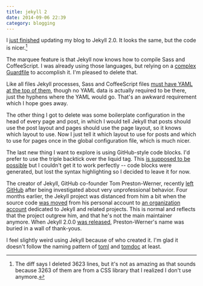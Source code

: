 ```yaml
---
title: jekyll 2
date: 2014-09-06 22:39
category: blogging
---
```


I [just finished](https://github.com/hardscrabble/hardscrabble.github.io/pull/19) updating my blog to Jekyll 2.0. It looks the same, but the code is nicer.[^qualifier]

[^qualifier]: The diff says I deleted 3623 lines, but it's not as amazing as that sounds because 3263 of them are from a CSS library that I realized I don't use anymore.

The marquee feature is that Jekyll now knows how to compile Sass and CoffeeScript. I was already using those languages, but relying on a [complex Guardfile](https://github.com/hardscrabble/hardscrabble.github.io/blob/ad915235d6875074d435f2609b562cb7252b9fab/Guardfile) to accomplish it. I'm pleased to delete that.

Like all files Jekyll processes, Sass and CoffeeScript files [must have YAML at the top of them](http://jekyllrb.com/docs/assets/), though no YAML data is actually required to be there, just the hyphens where the YAML would go. That's an awkward requirement which I hope goes away.

The other thing I got to delete was some boilerplate configuration in the head of every page and post, in which I would tell Jekyll that posts should use the post layout and pages should use the page layout, so it knows which layout to use. Now I just tell it which layout to use for posts and which to use for pages once in the global configuration file, which is much nicer.

The last new thing I want to explore is using GitHub-style code blocks. I'd prefer to use the triple backtick over the liquid tag. This [is supposed to be possible](http://jekyllrb.com/docs/configuration/#markdown-options) but I couldn't get it to work perfectly -- code blocks were generated, but lost the syntax highlighting so I decided to leave it for now.

The creator of Jekyll, GitHub co-founder Tom Preston-Werner, recently [left GitHub](http://bits.blogs.nytimes.com/2014/04/21/github-founder-resigns-after-investigation/) after being investigated about very unprofessional behavior. Four months earlier, the Jekyll project was distanced from him a bit when the source code [was moved](https://github.com/jekyll/jekyll/pull/1817) from his personal account to [an organization account](https://github.com/jekyll) dedicated to Jekyll and related projects. This is normal and reflects that the project outgrew him, and that he's not the main maintainer anymore. When Jekyll 2.0.0 [was released](http://jekyllrb.com/news/2014/05/06/jekyll-turns-2-0-0/), Preston-Werner's name was buried in a wall of thank-yous.

I feel slightly weird using Jekyll because of who created it. I'm glad it doesn't follow the naming pattern of [toml](https://github.com/toml-lang/toml) and [tomdoc](http://tomdoc.org/) at least.

